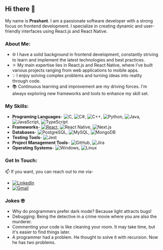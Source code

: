 ## Hi there 👋
My name is **Prashant**. I am a passionate software developer with a strong focus on frontend development. I specialize in creating dynamic and user-friendly interfaces using React.js and React Native.

### About Me:

- 🌐 I have a solid background in frontend development, constantly striving to learn and implement the latest technologies and best practices.
- ⚛️ My main expertise lies in React.js and React Native, where I've built various projects ranging from web applications to mobile apps.
- 💡 I enjoy solving complex problems and turning ideas into reality through code.
- 📚 Continuous learning and improvement are my driving forces. I'm always exploring new frameworks and tools to enhance my skill set.

### My Skills:
- **Programing Languages**- ![C](https://img.shields.io/badge/-C-A8B9CC?style=flat&logo=c&logoColor=white), ![C#](https://img.shields.io/badge/-C%23-239120?style=flat&logo=c-sharp&logoColor=white), ![C++](https://img.shields.io/badge/-C++-00599C?style=flat&logo=c%2B%2B&logoColor=white), ![Python](https://img.shields.io/badge/-Python-3776AB?style=flat&logo=python&logoColor=white), ![Java](https://img.shields.io/badge/-Java-007396?style=flat&logo=java&logoColor=white), ![JavaScript](https://img.shields.io/badge/-JavaScript-F7DF1E?style=flat&logo=javascript&logoColor=black), ![TypeScript](https://img.shields.io/badge/-TypeScript-007ACC?style=flat&logo=typescript&logoColor=white)
- **Frameworks**- [![React](https://img.shields.io/badge/-React-20232A?style=flat&logo=react&logoColor=61DAFB)](https://react.dev/), ![React Native](https://img.shields.io/badge/-React%20Native-20232A?style=flat&logo=react&logoColor=61DAFB), ![Next.js](https://img.shields.io/badge/-Next.js-000000?style=flat&logo=nextdotjs&logoColor=white)
- **Databases**- ![PostgreSQL](https://img.shields.io/badge/-PostgreSQL-336791?style=flat&logo=postgresql&logoColor=white), ![MySQL](https://img.shields.io/badge/-MySQL-4479A1?style=flat&logo=mysql&logoColor=white), ![MongoDB](https://img.shields.io/badge/-MongoDB-47A248?style=flat&logo=mongodb&logoColor=white)
- **Testing Tools**- ![Jest](https://img.shields.io/badge/-Jest-C21325?style=flat&logo=jest&logoColor=white)
- **Project Management Tools**- ![GitHub](https://img.shields.io/badge/-GitHub-181717?style=flat&logo=github&logoColor=white), ![Jira](https://img.shields.io/badge/-Jira-0052CC?style=flat&logo=jira&logoColor=white)
- **Operating Systems**- ![Windows](https://img.shields.io/badge/-Windows-0078D6?style=flat&logo=windows&logoColor=white), ![Linux](https://img.shields.io/badge/-Linux-FCC624?style=flat&logo=linux&logoColor=black)

### Get In Touch:
 📫 If you want, you can reach out to me via-
- [![LinkedIn](https://img.shields.io/badge/-LinkedIn-0077B5?style=flat&logo=linkedin&logoColor=white)]([https://www.linkedin.com/in/your-linkedin-username/](https://www.linkedin.com/in/prashant-kumar-koli/))
- [![Gmail](https://img.shields.io/badge/-Gmail-D14836?style=flat&logo=gmail&logoColor=white)](mailto:prashant.kumar.koli@gmail.com)

### Jokes 🤓
- Why do programmers prefer dark mode? Because light attracts bugs!
- Debugging: Being the detective in a crime movie where you are also the murderer.
- Commenting your code is like cleaning your room. It may take time, but it's easier to find things later.
- A programmer had a problem. He thought to solve it with recursion. Now he has two problems.

<!---
PrashantKoli-21/PrashantKoli-21 is a ✨ special ✨ repository because its `README.md` (this file) appears on your GitHub profile.
You can click the Preview link to take a look at your changes.
--->
